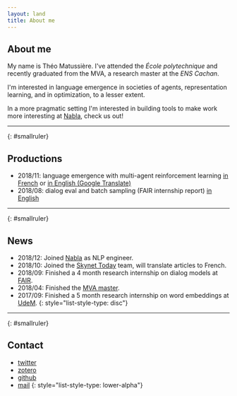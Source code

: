 ```yaml
---
layout: land
title: About me
---
```



## About me

My name is Théo Matussière. I've attended the _École polytechnique_ and recently graduated from the MVA, a research master at the _ENS Cachan_.

I'm interested in language emergence in societies of agents, representation learning, and in optimization, to a lesser extent.

In a more pragmatic setting I'm interested in building tools to make work more interesting at [Nabla](https://nabla.com), check us out!

---
{: #smallruler}

## Productions

- 2018/11: language emergence with multi-agent reinforcement learning [in French](/files/lang-emerg/main-fr.html) or [in English (Google Translate)](/files/lang-emerg/main-en2_files/translate_c.html)
- 2018/08: dialog eval and batch sampling (FAIR internship report) [in English](/files/dialogeval.pdf) 

---
{: #smallruler}

## News

- 2018/12: Joined [Nabla](https://nabla.com) as NLP engineer. 
- 2018/10: Joined the [Skynet Today](https://www.skynettoday.com/) team, will translate articles to French.
- 2018/09: Finished a 4 month research internship on dialog models at [FAIR](https://research.fb.com/category/facebook-ai-research/). 
- 2018/04: Finished the [MVA master](http://math.ens-paris-saclay.fr/version-francaise/formations/master-mva/). 
- 2017/09: Finished a 5 month research internship on word embeddings at [UdeM](https://www.umontreal.ca/).
{: style="list-style-type: disc"}


---
{: #smallruler}

## Contact
- [twitter](https://twitter.com/theo_matussiere)
- [zotero](https://www.zotero.org/theo-m)
- [github](https://github.com/theo-m)
- [mail](mailto:tmatussiere+blog@gmail.com)
{: style="list-style-type: lower-alpha"}
